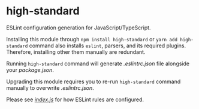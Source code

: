 # high-standard

ESLint configuration generation for JavaScript/TypeScript.

Installing this module through `npm install high-standard` or `yarn add high-standard` command also installs `eslint`, parsers, and its required plugins. Therefore, installing other them manually are redundant.

Running `high-standard` command will generate _.eslintrc.json_ file alongside your _package.json_.

Upgrading this module requires you to re-run `high-standard` command manually to overwrite _.eslintrc.json_.

Please see [_index.js_](index.js) for how ESLint rules are configured.
